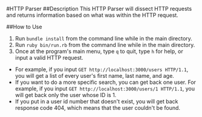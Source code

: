 #HTTP Parser
##Description
This HTTP Parser will dissect HTTP requests and returns information based on what was within the HTTP request. 

##How to Use

1. Run `bundle install` from the command line while in the main directory.
2. Run `ruby bin/run.rb` from the command line while in the main directory.
3. Once at the program's main menu, type `q` to quit, type `h` for help, or input a valid HTTP request.

- For example, if you input `GET http://localhost:3000/users HTTP/1.1`, you will get a list of every user's first name, last name, and age.
-  If you want to do a more specific search, you can get back one user. For example, if you input `GET http://localhost:3000/users/1 HTTP/1.1`, you will get back only the user whose ID is 1.
-  If you put in a user id number that doesn't exist, you will get back response code 404, which means that the user couldn't be found.